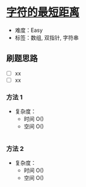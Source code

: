 # [字符的最短距离](https://leetcode-cn.com/problems/shortest-distance-to-a-character/)

- 难度：Easy
- 标签：数组, 双指针, 字符串

## 刷题思路

- [ ] xx
- [ ] xx

### 方法 1

- 复杂度：
    - 时间 O()
    - 空间 O()

``` js

```

### 方法 2

- 复杂度：
    - 时间 O()
    - 空间 O()

``` js

```
